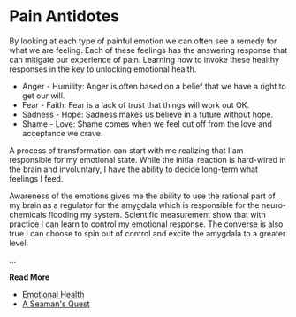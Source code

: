 # Pain Antidotes

By looking at each type of painful emotion we can often see a remedy for what we are feeling. Each
of these feelings has the answering response that can mitigate our experience of pain. Learning how
to invoke these healthy responses in the key to unlocking emotional health.

* Anger - Humility: Anger is often based on a belief that we have a right to get our will.
* Fear - Faith: Fear is a lack of trust that things will work out OK.
* Sadness - Hope: Sadness makes us believe in a future without hope.
* Shame - Love: Shame comes when we feel cut off from the love and acceptance we crave.

A process of transformation can start with me realizing that I am responsible for my emotional
state. While the initial reaction is hard-wired in the brain and involuntary, I have the ability to
decide long-term what feelings I feed.

Awareness of the emotions gives me the ability to use the rational part of my brain as a regulator
for the amygdala which is responsible for the neuro-chemicals flooding my system. Scientific
measurement show that with practice I can learn to control my emotional response. The converse is
also true I can choose to spin out of control and excite the amygdala to a greater level.

...

**Read More**

* [Emotional Health](https://seamansguide.com/book/quest/EmotionalHealth.md)
* [A Seaman's Quest](https://seamansguide.com/book/quest)

